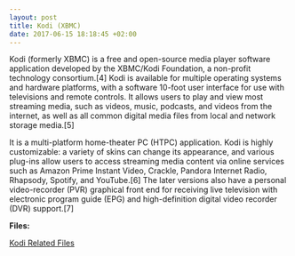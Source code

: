 ```yaml
---
layout: post
title: Kodi (XBMC)
date: 2017-06-15 18:18:45 +02:00
---
```


<p>Kodi (formerly XBMC) is a free and open-source media player software application developed by the XBMC/Kodi Foundation, a non-profit technology consortium.[4] Kodi is available for multiple operating systems and hardware platforms, with a software 10-foot user interface for use with televisions and remote controls. It allows users to play and view most streaming media, such as videos, music, podcasts, and videos from the internet, as well as all common digital media files from local and network storage media.[5]</p>

<p>It is a multi-platform home-theater PC (HTPC) application. Kodi is highly customizable: a variety of skins can change its appearance, and various plug-ins allow users to access streaming media content via online services such as Amazon Prime Instant Video, Crackle, Pandora Internet Radio, Rhapsody, Spotify, and YouTube.[6] The later versions also have a personal video-recorder (PVR) graphical front end for receiving live television with electronic program guide (EPG) and high-definition digital video recorder (DVR) support.[7]</p>

<p><strong>Files: </strong></p>
<a href="https://github.com/hellrover/jekyll-blog/tree/gh-pages/kodi">Kodi Related Files</a>
